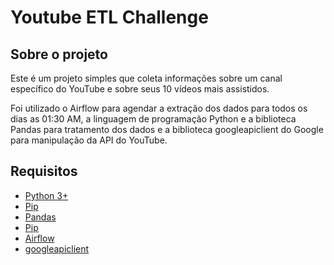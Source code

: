 # Youtube ETL Challenge

## Sobre o projeto

Este é um projeto simples que coleta informações sobre um canal específico do YouTube e sobre seus 10 vídeos mais assistidos.

Foi utilizado o Airflow para agendar a extração dos dados para todos os dias as 01:30 AM, a linguagem de programação Python e a biblioteca Pandas para tratamento dos dados e a biblioteca googleapiclient do Google para manipulação da API do YouTube.

## Requisitos

-   [Python 3+](https://www.python.org/)
-   [Pip](https://pypi.org/project/pip/)
-   [Pandas](https://pandas.pydata.org/)
-   [Pip](https://pypi.org/project/pip/)
-   [Airflow](https://airflow.apache.org/)
-   [googleapiclient](https://github.com/googleapis/google-api-python-client)
